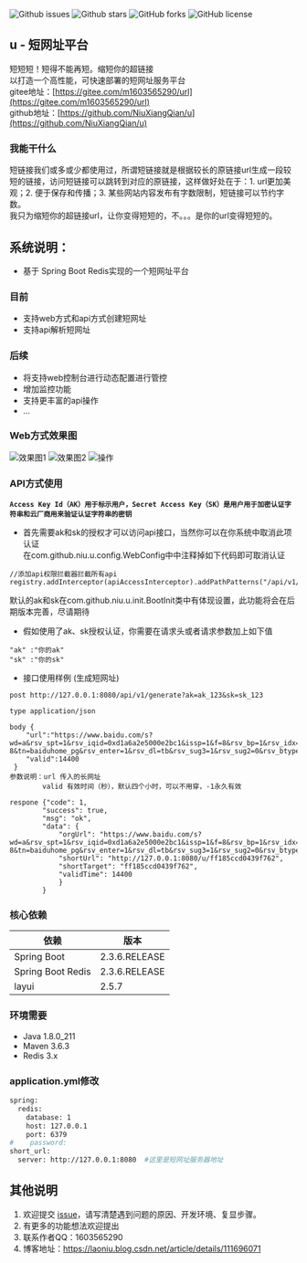 ![Github issues](https://img.shields.io/github/issues/NiuXiangQian/u)
![Github stars](https://img.shields.io/github/stars/NiuXiangQian/u)
![GitHub forks](https://img.shields.io/github/forks/NiuXiangQian/u)
![GitHub license](https://img.shields.io/github/license/NiuXiangQian/u)

## u - 短网址平台
短短短！短得不能再短。缩短你的超链接<br>
以打造一个高性能，可快速部署的短网址服务平台<br>
gitee地址：[https://gitee.com/m1603565290/url](https://gitee.com/m1603565290/url) <br>
github地址：[https://github.com/NiuXiangQian/u](https://github.com/NiuXiangQian/u)

### 我能干什么
短链接我们或多或少都使用过，所谓短链接就是根据较长的原链接url生成一段较短的链接，访问短链接可以跳转到对应的原链接，这样做好处在于：1. url更加美观；2. 便于保存和传播；3. 某些网站内容发布有字数限制，短链接可以节约字数。<br>
我只为缩短你的超链接url，让你变得短短的，不。。。是你的url变得短短的。
## 系统说明：
- 基于 Spring Boot Redis实现的一个短网址平台
### 目前
- 支持web方式和api方式创建短网址
- 支持api解析短网址
### 后续
- 将支持web控制台进行动态配置进行管控
- 增加监控功能
- 支持更丰富的api操作
- ...
### Web方式效果图
![效果图1](https://niu-github.oss-cn-beijing.aliyuncs.com/u/demo_1.png)
![效果图2](https://niu-github.oss-cn-beijing.aliyuncs.com/u/demo_2.png)
 ![操作](
https://niu-github.oss-cn-beijing.aliyuncs.com/u/opt.gif)
  
### API方式使用
 **`Access Key Id（AK）用于标示用户，Secret Access Key（SK）是用户用于加密认证字符串和云厂商用来验证认证字符串的密钥`**<br>
- 首先需要ak和sk的授权才可以访问api接口，当然你可以在你系统中取消此项认证<br>
在com.github.niu.u.config.WebConfig中中注释掉如下代码即可取消认证<br>
```
//添加api权限拦截器拦截所有api
registry.addInterceptor(apiAccessInterceptor).addPathPatterns("/api/v1/**");
```
默认的ak和sk在com.github.niu.u.init.BootInit类中有体现设置，此功能将会在后期版本完善，尽请期待
- 假如使用了ak、sk授权认证，你需要在请求头或者请求参数加上如下值
```
"ak" :"你的ak"
"sk" :"你的sk"
```
- 接口使用样例 (生成短网址)
```
post http://127.0.0.1:8080/api/v1/generate?ak=ak_123&sk=sk_123

type application/json

body {
    "url":"https://www.baidu.com/s?wd=a&rsv_spt=1&rsv_iqid=0xd1a6a2e5000e2bc1&issp=1&f=8&rsv_bp=1&rsv_idx=2&ie=utf-8&tn=baiduhome_pg&rsv_enter=1&rsv_dl=tb&rsv_sug3=1&rsv_sug2=0&rsv_btype=i&inputT=509&rsv_sug4=509",
    "valid":14400
 }
参数说明：url 传入的长网址
        valid 有效时间（秒），默认四个小时，可以不用穿，-1永久有效

respone {"code": 1,
        "success": true,
        "msg": "ok",
        "data": {
        	"orgUrl": "https://www.baidu.com/s?wd=a&rsv_spt=1&rsv_iqid=0xd1a6a2e5000e2bc1&issp=1&f=8&rsv_bp=1&rsv_idx=2&ie=utf-8&tn=baiduhome_pg&rsv_enter=1&rsv_dl=tb&rsv_sug3=1&rsv_sug2=0&rsv_btype=i&inputT=509&rsv_sug4=509",
        	"shortUrl": "http://127.0.0.1:8080/u/ff185ccd0439f762",
        	"shortTarget": "ff185ccd0439f762",
        	"validTime": 14400
        	}
        }
```

  
### 核心依赖
  
  | 依赖                   | 版本          |
  | ---------------------- | ------------- |
  | Spring Boot            | 2.3.6.RELEASE |
  | Spring Boot Redis      | 2.3.6.RELEASE  |
  | layui                  | 2.5.7        |

###  环境需要
- Java 1.8.0_211
- Maven 3.6.3
- Redis  3.x

### application.yml修改
```bash
spring:
  redis:
    database: 1
    host: 127.0.0.1
    port: 6379
#    password:
short_url:
  server: http://127.0.0.1:8080  #这里是短网址服务器地址
```


## 其他说明


1. 欢迎提交 [issue](https://github.com/NiuXiangQian/u/issues)，请写清楚遇到问题的原因、开发环境、复显步骤。
2. 有更多的功能想法欢迎提出
3. 联系作者QQ：1603565290
4. 博客地址：https://laoniu.blog.csdn.net/article/details/111696071

